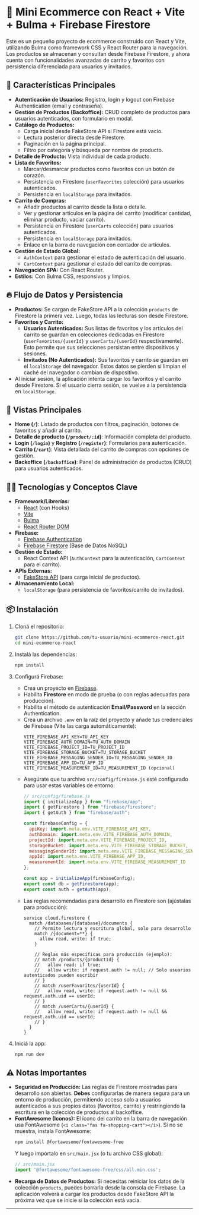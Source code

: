 # 🛒 Mini Ecommerce con React + Vite + Bulma + Firebase Firestore

Este es un pequeño proyecto de ecommerce construido con React y Vite, utilizando Bulma como framework CSS y React Router para la navegación. Los productos se almacenan y consultan desde Firebase Firestore, y ahora cuenta con funcionalidades avanzadas de carrito y favoritos con persistencia diferenciada para usuarios y invitados.

## 🚀 Características Principales

- **Autenticación de Usuarios:** Registro, login y logout con Firebase Authentication (email y contraseña).
- **Gestión de Productos (Backoffice):** CRUD completo de productos para usuarios autenticados, con formulario en modal.
- **Catálogo de Productos:**
    - Carga inicial desde FakeStore API si Firestore está vacío.
    - Lectura posterior directa desde Firestore.
    - Paginación en la página principal.
    - Filtro por categoría y búsqueda por nombre de producto.
- **Detalle de Producto:** Vista individual de cada producto.
- **Lista de Favoritos:**
    - Marcar/desmarcar productos como favoritos con un botón de corazón.
    - Persistencia en Firestore (`userFavorites` colección) para usuarios autenticados.
    - Persistencia en `localStorage` para invitados.
- **Carrito de Compras:**
    - Añadir productos al carrito desde la lista o detalle.
    - Ver y gestionar artículos en la página del carrito (modificar cantidad, eliminar producto, vaciar carrito).
    - Persistencia en Firestore (`userCarts` colección) para usuarios autenticados.
    - Persistencia en `localStorage` para invitados.
    - Enlace en la barra de navegación con contador de artículos.
- **Gestión de Estado Global:**
    - `AuthContext` para gestionar el estado de autenticación del usuario.
    - `CartContext` para gestionar el estado del carrito de compras.
- **Navegación SPA:** Con React Router.
- **Estilos:** Con Bulma CSS, responsivos y limpios.

## 🔥 Flujo de Datos y Persistencia

- **Productos:** Se cargan de FakeStore API a la colección `products` de Firestore la primera vez. Luego, todas las lecturas son desde Firestore.
- **Favoritos y Carrito:**
    - **Usuarios Autenticados:** Sus listas de favoritos y los artículos del carrito se guardan en colecciones dedicadas en Firestore (`userFavorites/{userId}` y `userCarts/{userId}` respectivamente). Esto permite que sus selecciones persistan entre dispositivos y sesiones.
    - **Invitados (No Autenticados):** Sus favoritos y carrito se guardan en el `localStorage` del navegador. Estos datos se pierden si limpian el caché del navegador o cambian de dispositivo.
- Al iniciar sesión, la aplicación intenta cargar los favoritos y el carrito desde Firestore. Si el usuario cierra sesión, se vuelve a la persistencia en `localStorage`.

## 📸 Vistas Principales

- **Home (`/`)**: Listado de productos con filtros, paginación, botones de favoritos y añadir al carrito.
- **Detalle de producto (`/product/:id`)**: Información completa del producto.
- **Login (`/login`)** y **Registro (`/register`)**: Formularios para autenticación.
- **Carrito (`/cart`)**: Vista detallada del carrito de compras con opciones de gestión.
- **Backoffice (`/backoffice`)**: Panel de administración de productos (CRUD) para usuarios autenticados.

## 🧑‍💻 Tecnologías y Conceptos Clave

- **Framework/Librerías:**
    - [React](https://reactjs.org/) (con Hooks)
    - [Vite](https://vitejs.dev/)
    - [Bulma](https://bulma.io/)
    - [React Router DOM](https://reactrouter.com/)
- **Firebase:**
    - [Firebase Authentication](https://firebase.google.com/products/auth)
    - [Firebase Firestore](https://firebase.google.com/products/firestore) (Base de Datos NoSQL)
- **Gestión de Estado:**
    - React Context API (`AuthContext` para la autenticación, `CartContext` para el carrito).
- **APIs Externas:**
    - [FakeStore API](https://fakestoreapi.com/) (para carga inicial de productos).
- **Almacenamiento Local:**
    - `localStorage` (para persistencia de favoritos/carrito de invitados).

## 📦 Instalación

1.  Cloná el repositorio:
    ```bash
    git clone https://github.com/tu-usuario/mini-ecommerce-react.git
    cd mini-ecommerce-react
    ```
2.  Instalá las dependencias:
    ```bash
    npm install
    ```
3.  Configurá Firebase:
    *   Crea un proyecto en [Firebase](https://console.firebase.google.com/).
    *   Habilita **Firestore** en modo de prueba (o con reglas adecuadas para producción).
    *   Habilita el método de autenticación **Email/Password** en la sección Authentication.
    *   Crea un archivo `.env` en la raíz del proyecto y añade tus credenciales de Firebase (Vite las carga automáticamente):
        ```env
        VITE_FIREBASE_API_KEY=TU_API_KEY
        VITE_FIREBASE_AUTH_DOMAIN=TU_AUTH_DOMAIN
        VITE_FIREBASE_PROJECT_ID=TU_PROJECT_ID
        VITE_FIREBASE_STORAGE_BUCKET=TU_STORAGE_BUCKET
        VITE_FIREBASE_MESSAGING_SENDER_ID=TU_MESSAGING_SENDER_ID
        VITE_FIREBASE_APP_ID=TU_APP_ID
        VITE_FIREBASE_MEASUREMENT_ID=TU_MEASUREMENT_ID (opcional)
        ```
    *   Asegúrate que tu archivo `src/config/firebase.js` esté configurado para usar estas variables de entorno:
        ```javascript
        // src/config/firebase.js
        import { initializeApp } from "firebase/app";
        import { getFirestore } from "firebase/firestore";
        import { getAuth } from "firebase/auth";

        const firebaseConfig = {
          apiKey: import.meta.env.VITE_FIREBASE_API_KEY,
          authDomain: import.meta.env.VITE_FIREBASE_AUTH_DOMAIN,
          projectId: import.meta.env.VITE_FIREBASE_PROJECT_ID,
          storageBucket: import.meta.env.VITE_FIREBASE_STORAGE_BUCKET,
          messagingSenderId: import.meta.env.VITE_FIREBASE_MESSAGING_SENDER_ID,
          appId: import.meta.env.VITE_FIREBASE_APP_ID,
          measurementId: import.meta.env.VITE_FIREBASE_MEASUREMENT_ID
        };

        const app = initializeApp(firebaseConfig);
        export const db = getFirestore(app);
        export const auth = getAuth(app);
        ```
    *   Las reglas recomendadas para desarrollo en Firestore son (ajústalas para producción):
        ```plaintext
        service cloud.firestore {
          match /databases/{database}/documents {
            // Permite lectura y escritura global, solo para desarrollo
            match /{document=**} {
              allow read, write: if true;
            }

            // Reglas más específicas para producción (ejemplo):
            // match /products/{productId} {
            //   allow read: if true;
            //   allow write: if request.auth != null; // Solo usuarios autenticados pueden escribir
            // }
            // match /userFavorites/{userId} {
            //   allow read, write: if request.auth != null && request.auth.uid == userId;
            // }
            // match /userCarts/{userId} {
            //   allow read, write: if request.auth != null && request.auth.uid == userId;
            // }
          }
        }
        ```

4.  Iniciá la app:
    ```bash
    npm run dev
    ```

## ⚠️ Notas Importantes

-   **Seguridad en Producción:** Las reglas de Firestore mostradas para desarrollo son abiertas. **Debes** configurarlas de manera segura para un entorno de producción, permitiendo acceso solo a usuarios autenticados a sus propios datos (favoritos, carrito) y restringiendo la escritura en la colección de productos al backoffice.
-   **FontAwesome (Iconos):** El ícono del carrito en la barra de navegación usa FontAwesome (`<i class="fas fa-shopping-cart"></i>`). Si no se muestra, instala FontAwesome:
    ```bash
    npm install @fortawesome/fontawesome-free
    ```
    Y luego impórtalo en `src/main.jsx` (o tu archivo CSS global):
    ```javascript
    // src/main.jsx
    import '@fortawesome/fontawesome-free/css/all.min.css';
    ```
-   **Recarga de Datos de Productos:** Si necesitas reiniciar los datos de la colección `products`, puedes borrarla desde la consola de Firebase. La aplicación volverá a cargar los productos desde FakeStore API la próxima vez que se inicie si la colección está vacía.

---